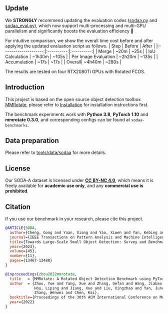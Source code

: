 ## Update
We **STRONGLY** recommend updating the evaluation codes ([sodaa.py](https://github.com/shaunyuan22/SODA-mmrotate/blob/main/mmrotate/datasets/sodaa.py) and [sodaa_eval.py](https://github.com/shaunyuan22/SODA-mmrotate/blob/main/mmrotate/datasets/sodaa_eval/sodaa_eval.py)), which now support multi-processing and multi-GPU parallelism and significantly boosts the evaluation efficiency 🚀

For intuitive comparison, we show the overall time cost before and after applying the updated evaluation script as follows.
| Step | Before | After |
|:--------------------:|:----------:|:----------:|
| Merge | ~20m | ~25s |
| IoU Calculation | ~1h30m | ~105s  |
| Per Image Evaluation | ~2h20m  | ~135s |
| Accumulation | ~17s | ~17s |
| Overall| ~4h40m | ~280s  |

The results are tested on four RTX2080Ti GPUs with Rotated FCOS.

## Introduction

This project is based on the open source object detection toolbox [MMRotate](https://github.com/open-mmlab/mmrotate), please refer to [Installation](https://mmrotate.readthedocs.io/en/latest/install.html) for installation instructions first.

The benchmark experiments work with **Python 3.8**, **PyTorch 1.10** and **mmrotate 0.3.0**, and corresponding configs can be found at `sodaa-benchmarks`. 

## Data preparation
Please refer to [tools/data/sodaa](https://github.com/shaunyuan22/SODA-mmrotate/tree/main/tools/data/sodaa) for more details.

 ## **License**
Our SODA-A dataset is licensed under [**CC BY-NC 4.0**](https://creativecommons.org/licenses/by-nc/4.0/), which means it is freely available for **academic use only**, and any **commercial use is prohibited**.

## Citation

If you use our benchmark in your research, please cite this project.


```bibtex
@ARTICLE{SODA,
  author={Cheng, Gong and Yuan, Xiang and Yao, Xiwen and Yan, Kebing and Zeng, Qinghua and Xie, Xingxing and Han, Junwei},
  journal={IEEE Transactions on Pattern Analysis and Machine Intelligence}, 
  title={Towards Large-Scale Small Object Detection: Survey and Benchmarks}, 
  year={2023},
  volume={45},
  number={11},
  pages={13467-13488}
}

```

```bibtex
@inproceedings{zhou2022mmrotate,
  title   = {MMRotate: A Rotated Object Detection Benchmark using PyTorch},
  author  = {Zhou, Yue and Yang, Xue and Zhang, Gefan and Wang, Jiabao and Liu, Yanyi and
             Hou, Liping and Jiang, Xue and Liu, Xingzhao and Yan, Junchi and Lyu, Chengqi and
             Zhang, Wenwei and Chen, Kai},
  booktitle={Proceedings of the 30th ACM International Conference on Multimedia},
  year={2022}
}
```
